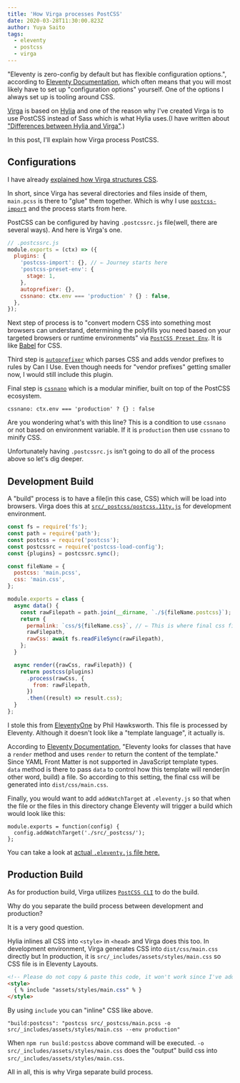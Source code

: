 ```yaml
---
title: 'How Virga processes PostCSS'
date: 2020-03-28T11:30:00.823Z
author: Yuya Saito
tags:
  - eleventy
  - postcss
  - virga
---
```


"Eleventy is zero-config by default but has flexible configuration options.", according to [Eleventy Documentation](https://www.11ty.dev/docs/), which often means that you will most likely have to set up "configuration options" yourself.
One of the options I always set up is tooling around CSS.

[Virga](https://github.com/frontendweekly/virga) is based on [Hylia](https://github.com/hankchizljaw/hylia) and one of the reason why I've created Virga is to use PostCSS instead of Sass which is what Hylia uses.(I have written about ["Differences between Hylia and Virga"](/posts/2020-03-02-differences-between-hylia-and-virga/).)

In this post, I'll explain how Virga process PostCSS.

## Configurations

I have already [explained how Virga structures CSS](/posts/2020-03-03-TROCT-CSS-Architecture/).

In short, since Virga has several directories and files inside of them, `main.pcss` is there to "glue" them together.
Which is why I use [`postcss-import`](https://github.com/postcss/postcss-import) and the process starts from here.

PostCSS can be configured by having `.postcssrc.js` file(well, there are several ways). And here is Virga's one.

```javascript
// .postcssrc.js
module.exports = (ctx) => ({
  plugins: {
    'postcss-import': {}, // ⇐ Journey starts here
    'postcss-preset-env': {
      stage: 1,
    },
    autoprefixer: {},
    cssnano: ctx.env === 'production' ? {} : false,
  },
});
```

Next step of process is to "convert modern CSS into something most browsers can understand, determining the polyfills you need based on your targeted browsers or runtime environments" via [`PostCSS Preset Env`](https://github.com/csstools/postcss-preset-env).
It is like [Babel](https://babeljs.io/) for CSS.

Third step is [`autoprefixer`](https://github.com/postcss/autoprefixer) which parses CSS and adds vendor prefixes to rules by Can I Use. Even though needs for "vendor prefixes" getting smaller now, I would still include this plugin.

Final step is [`cssnano`](https://github.com/cssnano/cssnano) which is a modular minifier, built on top of the PostCSS ecosystem.

```
cssnano: ctx.env === 'production' ? {} : false
```

Are you wondering what's with this line?
This is a condition to use `cssnano` or not based on environment variable. If it is `production` then use `cssnano` to minify CSS.

Unfortunately having `.postcssrc.js` isn't going to do all of the process above so let's dig deeper.

## Development Build

A "build" process is to have a file(in this case, CSS) which will be load into browsers.
Virga does this at [`src/_postcss/postcss.11ty.js`](https://github.com/frontendweekly/virga/blob/master/src/_postcss/postcss.11ty.js) for development environment.

```javascript
const fs = require('fs');
const path = require('path');
const postcss = require('postcss');
const postcssrc = require('postcss-load-config');
const {plugins} = postcssrc.sync();

const fileName = {
  postcss: 'main.pcss',
  css: 'main.css',
};

module.exports = class {
  async data() {
    const rawFilepath = path.join(__dirname, `./${fileName.postcss}`);
    return {
      permalink: `css/${fileName.css}`, // ⇐ This is where final css file will be available.
      rawFilepath,
      rawCss: await fs.readFileSync(rawFilepath),
    };
  }

  async render({rawCss, rawFilepath}) {
    return postcss(plugins)
      .process(rawCss, {
        from: rawFilepath,
      })
      .then((result) => result.css);
  }
};
```

I stole this from [EleventyOne](https://github.com/philhawksworth/eleventyone) by Phil Hawksworth.
This file is processed by Eleventy. Although it doesn't look like a "template language", it actually is.

According to [Eleventy Documentation](https://www.11ty.dev/docs/languages/javascript/#classes), "Eleventy looks for classes that have a `render` method and uses `render` to return the content of the template."
Since YAML Front Matter is not supported in JavaScript template types. `data` method is there to pass `data` to control how this template will render(in other word, build) a file.
So according to this setting, the final css will be generated into ‌`dist/css/main.css`.

Finally, you would want to add `addWatchTarget` at `.eleventy.js` so that when the file or the files in this directory change Eleventy will trigger a build which would look like this:

```
module.exports = function(config) {
  config.addWatchTarget('./src/_postcss/');
};
```

You can take a look at [actual `.eleventy.js` file here.](https://github.com/frontendweekly/virga/blob/master/.eleventy.js)

## Production Build

As for production build, Virga utilizes [`PostCSS CLI`](https://github.com/postcss/postcss-cli) to do the build.

Why do you separate the build process between development and production?

It is a very good question.

Hylia inlines all CSS into `<style>` in `<head>` and Virga does this too.
In development environment, Virga generates CSS into `dist/css/main.css` directly but In production, it is `src/_includes/assets/styles/main.css` so CSS file is in Eleventy Layouts.

```html
<!-- Please do not copy & paste this code, it won't work since I've added white space before/after % to prevent Eleventy to process it. -->
<style>
  { % include "assets/styles/main.css" % }
</style>
```

By using `include` you can "inline" CSS like above.

```
"build:postcss": "postcss src/_postcss/main.pcss -o src/_includes/assets/styles/main.css --env production"
```

When `npm run build:postcss` above command will be executed.
`-o src/_includes/assets/styles/main.css` does the "output" build css into `src/_includes/assets/styles/main.css`.

All in all, this is why Virga separate build process.
